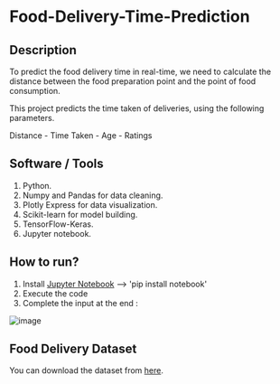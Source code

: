 # Food-Delivery-Time-Prediction

## Description

To predict the food delivery time in real-time, we need to calculate the distance between the food preparation point and the point of food consumption.

This project predicts the time taken of deliveries, using the following parameters.

Distance - Time Taken - Age - Ratings


## Software / Tools
1. Python.
2. Numpy and Pandas for data cleaning.
3. Plotly Express for data visualization.
4. Scikit-learn for model building.
5. TensorFlow-Keras.
6. Jupyter notebook.

## How to run?

1. Install [Jupyter Notebook](https://jupyter.org/install) --> 'pip install notebook'
2. Execute the code
3. Complete the input at the end :

![image](https://user-images.githubusercontent.com/69000194/225796401-765d8556-66c9-4137-9eff-f93e2af40de1.png)

## Food Delivery Dataset

You can download the dataset from [here](https://www.kaggle.com/datasets/gauravmalik26/food-delivery-dataset?select=train.csv).
